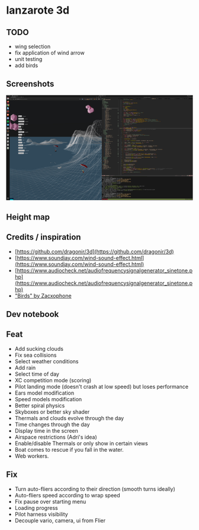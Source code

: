 # lanzarote 3d

## TODO

- wing selection
- fix application of wind arrow
- unit testing
- add birds

## Screenshots

![Screenshot](https://raw.githubusercontent.com/iloire/lanzarote3d/master/screenshots/screenshot3.png)

## Height map

## Credits / inspiration

- [https://github.com/dragonir/3d](https://github.com/dragonir/3d)
- [https://www.soundjay.com/wind-sound-effect.html](https://www.soundjay.com/wind-sound-effect.html)
- [https://www.audiocheck.net/audiofrequencysignalgenerator_sinetone.php](https://www.audiocheck.net/audiofrequencysignalgenerator_sinetone.php)
- ["Birds" by Zacxophone](https://skfb.ly/6ZEHR)

## Dev notebook

## Feat

- Add sucking clouds
- Fix sea collisions
- Select weather conditions
- Add rain
- Select time of day
- XC competition mode (scoring)
- Pilot landing mode (doesn't crash at low speed) but loses performance
- Ears model modification
- Speed models modification
- Better spiral physics
- Skyboxes or better sky shader
- Thermals and clouds evolve through the day
- Time changes through the day
- Display time in the screen
- Airspace restrictions (Adri's idea)
- Enable/disable Thermals or only show in certain views
- Boat comes to rescue if you fall in the water.
- Web workers.

## Fix

- Turn auto-fliers according to their direction (smooth turns ideally)
- Auto-fliers speed according to wrap speed
- Fix pause over starting menu
- Loading progress
- Pilot harness visibility
- Decouple vario, camera, ui from Flier
